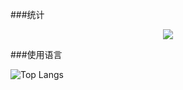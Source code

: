 ###统计

<div align="center"><img  src="https://github-profile-trophy.vercel.app/?username=sun0225SUN" /></div>

###使用语言

![Top Langs](https://github-readme-stats.vercel.app/api/top-langs/?username=leipengic)
